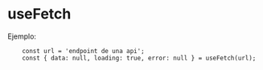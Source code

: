 # useFetch 

Ejemplo:
```
    const url = 'endpoint de una api';
    const { data: null, loading: true, error: null } = useFetch(url);
```